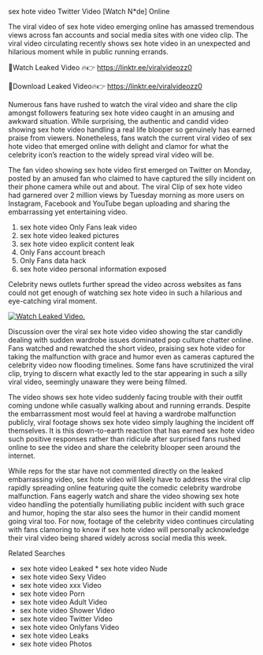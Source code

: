 ﻿sex hote video Twitter Video [Watch N*de] Online

The viral video of ﻿sex hote video emerging online has amassed tremendous views across fan accounts and social media sites with one video clip. The viral video circulating recently shows ﻿sex hote video in an unexpected and hilarious moment while in public running errands. 

🔴Watch Leaked Video 🔥👉  https://linktr.ee/viralvideozz0 

🔴Download Leaked Video🔥👉  https://linktr.ee/viralvideozz0 

Numerous fans have rushed to watch the viral video and share the clip amongst followers featuring ﻿sex hote video caught in an amusing and awkward situation. While surprising, the authentic and candid video showing ﻿sex hote video handling a real life blooper so genuinely has earned praise from viewers. Nonetheless, fans watch the current viral video of ﻿sex hote video that emerged online with delight and clamor for what the celebrity icon’s reaction to the widely spread viral video will be.

The fan video showing ﻿sex hote video first emerged on Twitter on Monday, posted by an amused fan who claimed to have captured the silly incident on their phone camera while out and about. The viral Clip of ﻿sex hote video had garnered over 2 million views by Tuesday morning as more users on Instagram, Facebook and YouTube began uploading and sharing the embarrassing yet entertaining video. 

1. ﻿sex hote video Only Fans leak video
2. ﻿sex hote video leaked pictures
3. ﻿sex hote video explicit content leak
4. Only Fans account breach
5. Only Fans data hack
6. ﻿sex hote video personal information exposed

Celebrity news outlets further spread the video across websites as fans could not get enough of watching ﻿sex hote video in such a hilarious and eye-catching viral moment. 

[![Watch Leaked Video.](https://miro.medium.com/v2/resize:fit:828/format:webp/1*cilzJN44JGOrTw9NJCrNHA.gif "Watch Leaked Video")](https://linktr.ee/viralvideozz0)

Discussion over the viral ﻿sex hote video video showing the star candidly dealing with sudden wardrobe issues dominated pop culture chatter online. Fans watched and rewatched the short video, praising ﻿sex hote video for taking the malfunction with grace and humor even as cameras captured the celebrity video now flooding timelines. Some fans have scrutinized the viral clip, trying to discern what exactly led to the star appearing in such a silly viral video, seemingly unaware they were being filmed.

The video shows ﻿sex hote video suddenly facing trouble with their outfit coming undone while casually walking about and running errands. Despite the embarrassment most would feel at having a wardrobe malfunction publicly, viral footage shows ﻿sex hote video simply laughing the incident off themselves. It is this down-to-earth reaction that has earned ﻿sex hote video such positive responses rather than ridicule after surprised fans rushed online to see the video and share the celebrity blooper seen around the internet.  

While reps for the star have not commented directly on the leaked embarrassing video, ﻿sex hote video will likely have to address the viral clip rapidly spreading online featuring quite the comedic celebrity wardrobe malfunction. Fans eagerly watch and share the video showing ﻿sex hote video handling the potentially humiliating public incident with such grace and humor, hoping the star also sees the humor in their candid moment going viral too. For now, footage of the celebrity video continues circulating with fans clamoring to know if ﻿sex hote video will personally acknowledge their viral video being shared widely across social media this week.

Related Searches
* ﻿sex hote video Leaked
﻿* sex hote video Nude
* ﻿sex hote video Sexy Video
* ﻿sex hote video xxx Video
* ﻿sex hote video Porn
* ﻿sex hote video Adult Video
* ﻿sex hote video Shower Video
* ﻿sex hote video Twitter Video
* ﻿sex hote video Onlyfans Video
* ﻿sex hote video Leaks
* ﻿sex hote video Photos